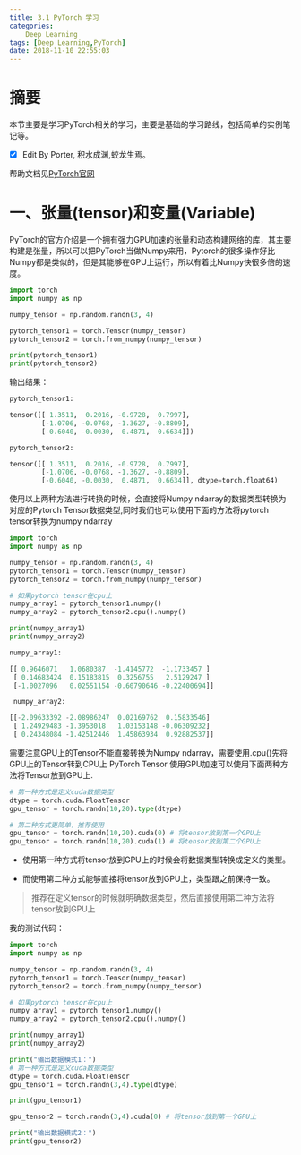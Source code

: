 ```yaml
---
title: 3.1 PyTorch 学习
categories:      
    Deep Learning      
tags: [Deep Learning,PyTorch]
date: 2018-11-10 22:55:03
---
```


# 摘要

本节主要是学习PyTorch相关的学习，主要是基础的学习路线，包括简单的实例笔记等。

- [x] Edit By Porter, 积水成渊,蛟龙生焉。

<!-- more -->

帮助文档见[PyTorch官网](https://pytorch.org/tutorials/)

# 一、张量(tensor)和变量(Variable)

PyTorch的官方介绍是一个拥有强力GPU加速的张量和动态构建网络的库，其主要构建是张量，所以可以把PyTorch当做Numpy来用，Pytorch的很多操作好比Numpy都是类似的，但是其能够在GPU上运行，所以有着比Numpy快很多倍的速度。

```Python
import torch
import numpy as np

numpy_tensor = np.random.randn(3, 4)

pytorch_tensor1 = torch.Tensor(numpy_tensor)
pytorch_tensor2 = torch.from_numpy(numpy_tensor)

print(pytorch_tensor1)
print(pytorch_tensor2)
```
输出结果：

```Python
pytorch_tensor1:

tensor([[ 1.3511,  0.2016, -0.9728,  0.7997],
        [-1.0706, -0.0768, -1.3627, -0.8809],
        [-0.6040, -0.0030,  0.4871,  0.6634]])
```

```Python
pytorch_tensor2:

tensor([[ 1.3511,  0.2016, -0.9728,  0.7997],
        [-1.0706, -0.0768, -1.3627, -0.8809],
        [-0.6040, -0.0030,  0.4871,  0.6634]], dtype=torch.float64)
```

使用以上两种方法进行转换的时候，会直接将Numpy ndarray的数据类型转换为对应的Pytorch Tensor数据类型,同时我们也可以使用下面的方法将pytorch tensor转换为numpy ndarray

```Python
import torch
import numpy as np

numpy_tensor = np.random.randn(3, 4)
pytorch_tensor1 = torch.Tensor(numpy_tensor)
pytorch_tensor2 = torch.from_numpy(numpy_tensor)

# 如果pytorch tensor在cpu上
numpy_array1 = pytorch_tensor1.numpy()
numpy_array2 = pytorch_tensor2.cpu().numpy()

print(numpy_array1)
print(numpy_array2)
```

```Python 
numpy_array1:

[[ 0.9646071   1.0680387  -1.4145772  -1.1733457 ]
 [ 0.14683424  0.15183815  0.3256755   2.5129247 ]
 [-1.0027096   0.02551154 -0.60790646 -0.22400694]]

 numpy_array2:

[[-2.09633392 -2.08986247  0.02169762  0.15833546]
 [ 1.24929483 -1.3953018   1.03153148 -0.06309232]
 [ 0.24348084 -1.42512446  1.45863934  0.92882537]]
```

需要注意GPU上的Tensor不能直接转换为Numpy ndarray，需要使用.cpu()先将GPU上的Tensor转到CPU上 PyTorch Tensor 使用GPU加速可以使用下面两种方法将Tensor放到GPU上.

```Python
# 第一种方式是定义cuda数据类型
dtype = torch.cuda.FloatTensor
gpu_tensor = torch.randn(10,20).type(dtype)

# 第二种方式更简单，推荐使用
gpu_tensor = torch.randn(10,20).cuda(0) # 将tensor放到第一个GPU上
gpu_tensor = torch.randn(10,20).cuda(1) # 将tensor放到第二个GPU上
```

* 使用第一种方式将tensor放到GPU上的时候会将数据类型转换成定义的类型。

* 而使用第二种方式能够直接将tensor放到GPU上，类型跟之前保持一致。

> 推荐在定义tensor的时候就明确数据类型，然后直接使用第二种方法将tensor放到GPU上

我的测试代码：

```Python
import torch
import numpy as np

numpy_tensor = np.random.randn(3, 4)
pytorch_tensor1 = torch.Tensor(numpy_tensor)
pytorch_tensor2 = torch.from_numpy(numpy_tensor)

# 如果pytorch tensor在cpu上
numpy_array1 = pytorch_tensor1.numpy()
numpy_array2 = pytorch_tensor2.cpu().numpy()

print(numpy_array1)
print(numpy_array2)

print("输出数据模式1：")
# 第一种方式是定义cuda数据类型
dtype = torch.cuda.FloatTensor
gpu_tensor1 = torch.randn(3,4).type(dtype)

print(gpu_tensor1)

gpu_tensor2 = torch.randn(3,4).cuda(0) # 将tensor放到第一个GPU上

print("输出数据模式2：")
print(gpu_tensor2)
```


